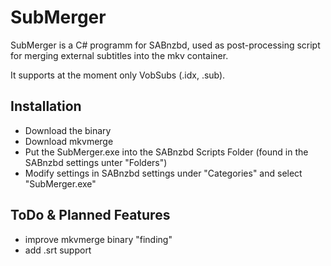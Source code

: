 # SubMerger
SubMerger is a C# programm for SABnzbd, used as post-processing script for merging external subtitles into the mkv container.

It supports at the moment only VobSubs (.idx, .sub).


## Installation

- Download the binary
- Download mkvmerge
- Put the SubMerger.exe into the SABnzbd Scripts Folder (found in the SABnzbd settings unter "Folders")
- Modify settings in SABnzbd settings under "Categories" and select "SubMerger.exe" 

## ToDo & Planned Features

- improve mkvmerge binary "finding"
- add .srt support